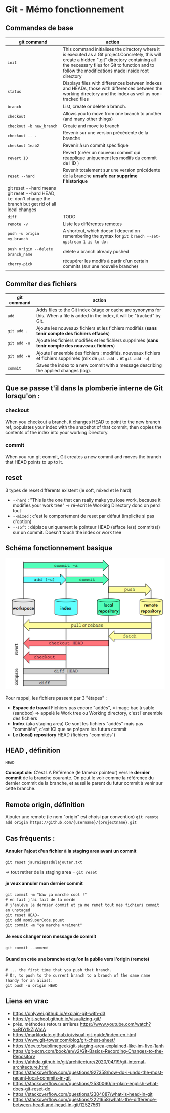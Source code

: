 # Git - Mémo fonctionnement

## Commandes de base 

|git command|action|
|-----------------------------|--------------|
|`init`|This command initialises the directory where it is executed as a Git project.Concretely, this will create a hidden ".git" directory containing all the necessary files for Git to function and to follow the modifications made inside root directory|
|`status`|Displays files with differences between indexes and HEADs, those with differences between the working directory and the index as well as non-tracked files|
|`branch`|List, create or delete a branch.|
|`checkout` |Allows you to move from one branch to another (and many other things)|
|`checkout -b new_branch`   | Create and move to branch|
| `checkout -- .` | Revenir sur une version précédente de la branche|
|`checkout 1eab2` | Revenir à un commit spécifique|
|`revert ID`| Revert (créer un nouveau commit qui réapplique uniquement les modifs du commit de l'ID )|
|`reset --hard` | Revenir totalement sur une version précédente de la branche **unsafe car supprime l'historique** 
git reset --hard means git reset --hard HEAD, i.e. don't change the branch but get rid of all local changes |
|`diff`|TODO|
|`remote -v`| Liste les différentes remotes|
|`push -u origin my_branch`|A shortcut, which doesn't depend on remembering the syntax for `git branch --set-upstream 1 is to do:`
|`push origin --delete branch_name`| delete a branch already pushed|
|`cherry-pick`| récupérer les modifs à partir d'un certain commits (sur une nouvelle branche)|

## Commiter des fichiers

|git command|action|
|-----------------------------|--------------|
|`add`|Adds files to the Git index (stage or cache are synonyms for this. When a file is added in the index, it will be "tracked" by Git.|
|`git add .` | Ajoute les nouveaux fichiers et les fichiers modifiés (**sans tenir compte des fichiers effacés**) |
|`git add -u`| Ajoute les fichiers modifiés et les fichiers supprimés  (**sans tenir compte des nouveaux fichiers**)|
|`git add -A`| Ajoute l'ensemble des fichiers : modifiés, nouveaux fichiers et fichiers supprimés (mix de `git add .` et `git add -u`)| 
|`commit`| Saves the index to a new commit with a message describing the applied changes (log).|

##  Que se passe t'il dans la plomberie interne de Git lorsqu'on :

### checkout

When you checkout a branch, it changes HEAD to point to the new branch ref, populates your index with the snapshot of that commit, then copies the contents of the index into your working Directory.

### commit 

When you run git commit, Git creates a new commit and moves the branch that HEAD points to up to it. 

## reset

3 types de reset différents existent (le soft, mixed et le hard)

- `--hard` : "This is the one that can really make you lose work, because it modifies your work tree" => ré-écrit le Working Directory donc on perd tout
- `--mixed` : c'est le comportement de reset par défaut (implicite si pas d'option)
- `--soft` : déplace uniquement le pointeur HEAD (efface le(s) commit(s)) sur un commit. Doesn't touch the index or work tree

## Schéma fonctionnement basique

![Git](git_workflow.png)

Pour rappel, les fichiers passent par 3 "étapes" :

- **Espace de travail** Fichiers pas encore "addés", = image bac à sable (sandbox) => appelé le Work tree ou Working directory, c'est l'ensemble des fichiers 
- **Index** (aka staging area) Ce sont les fichiers "addés" mais pas "commités", c'est ICI que se prépare les futurs commit
- **Le (local) repository** HEAD (fichiers "commités")

## HEAD , définition
`HEAD`

**Concept clé:** C'est LA Référence (le fameux pointeur) vers le **dernier commit** de la branche courante.
On peut le voir comme la référence du dernier commit de la branche, et aussi le parent du futur commit à venir sur cette branche.


## Remote origin,  définition
Ajouter une remote (le nom "origin" est choisi par convention)
`git remote add origin https://github.com/{username}/{projectname}.git`


## Cas fréquents : 

#### Annuler l'ajout d'un fichier à la staging area avant un commit
```
git reset jauraispasdulajouter.txt 
```
=> tout retirer de la staging area = `git reset`

#### je veux annuler mon dernier commit 

```
git commit -m "Waw ça marche cool !"
# en fait j'ai fait de la merde 
# j'enlève le dernier commit et ça me remet tout mes fichiers commit en unstaged
git reset HEAD~
git add monSuperCode.pouet
git commit -m "ça marche vraiment"
```

#### Je veux changer mon message de commit
```
git commit --ammend
```

#### Quand on crée une branche et qu'on la publie vers l'origin (remote)

```
# ... the first time that you push that branch. 
# Or, to push to the current branch to a branch of the same name (handy for an alias):
git push -u origin HEAD
```

## Liens en vrac
* https://onlywei.github.io/explain-git-with-d3
* https://git-school.github.io/visualizing-git/
* prés. méthodes retours arrières https://www.youtube.com/watch?v=RIYrfkZjWmA
* https://marklodato.github.io/visual-git-guide/index-en.html
* https://www.git-tower.com/blog/git-cheat-sheet/
* https://dev.to/sublimegeek/git-staging-area-explained-like-im-five-1anh
* https://git-scm.com/book/en/v2/Git-Basics-Recording-Changes-to-the-Repository
* https://ahhda.github.io/git/architecture/2020/04/19/git-internal-architecture.html
* https://stackoverflow.com/questions/927358/how-do-i-undo-the-most-recent-local-commits-in-git
* https://stackoverflow.com/questions/2530060/in-plain-english-what-does-git-reset-do
* https://stackoverflow.com/questions/2304087/what-is-head-in-git
* https://stackoverflow.com/questions/2221658/whats-the-difference-between-head-and-head-in-git/12527561

